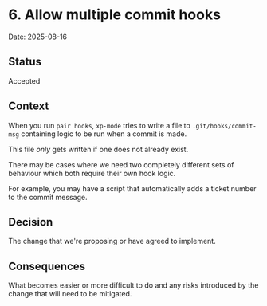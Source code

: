 # 6. Allow multiple commit hooks

Date: 2025-08-16

## Status

Accepted

## Context

When you run `pair hooks`, `xp-mode` tries to write a file to `.git/hooks/commit-msg` containing logic to be run when a commit is made.

This file _only_ gets written if one does not already exist.

There may be cases where we need two completely different sets of behaviour which both require their own hook logic.

For example, you may have a script that automatically adds a ticket number to the commit message.

## Decision

The change that we're proposing or have agreed to implement.

## Consequences

What becomes easier or more difficult to do and any risks introduced by the change that will need to be mitigated.
